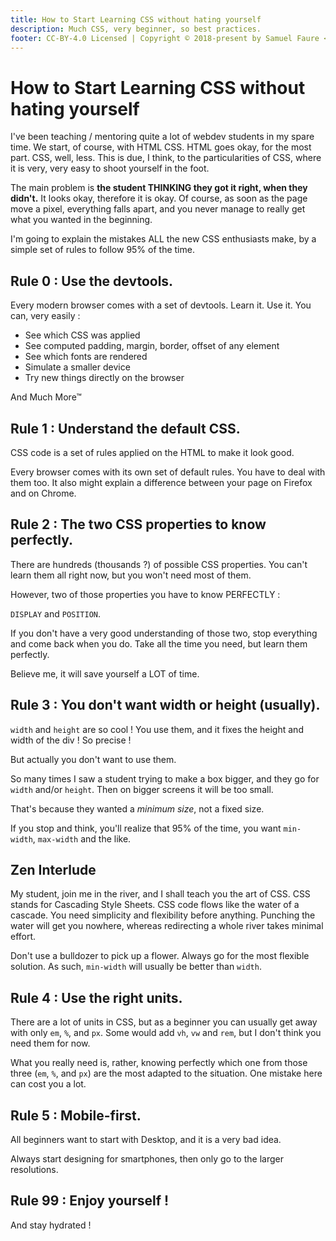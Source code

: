 ```yaml
---
title: How to Start Learning CSS without hating yourself
description: Much CSS, very beginner, so best practices.
footer: CC-BY-4.0 Licensed | Copyright © 2018-present by Samuel Faure <3
---
```

# How to Start Learning CSS without hating yourself

I've been teaching / mentoring quite a lot of webdev students in my spare time.
We start, of course, with HTML CSS.
HTML goes okay, for the most part. CSS, well, less. This is due, I think, to the particularities
of CSS, where it is very, very easy to shoot yourself in the foot.

The main problem is **the student THINKING they got it right, when they didn't.** It looks okay, therefore it is okay.
Of course, as soon as the page move a pixel, everything falls apart, and you never manage to really get
what you wanted in the beginning.

I'm going to explain the mistakes ALL the new CSS enthusiasts make, by a simple set of rules to follow 95% of the time.

## Rule 0 : Use the devtools.

Every modern browser comes with a set of devtools. Learn it. Use it. You can, very easily :
- See which CSS was applied
- See computed padding, margin, border, offset of any element
- See which fonts are rendered
- Simulate a smaller device
- Try new things directly on the browser

And Much More™

## Rule 1 : Understand the default CSS.

CSS code is a set of rules applied on the HTML to make it look good.

Every browser comes with its own set of default rules. You have to deal with them too.
It also might explain a difference between your page on Firefox and on Chrome.

## Rule 2 : The two CSS properties to know perfectly.

There are hundreds (thousands ?) of possible CSS properties. You can't learn them all right now, but you won't need most of them.

However, two of those properties you have to know PERFECTLY :

`DISPLAY` and `POSITION`.

If you don't have a very good understanding of those two, stop everything and come back when you do. Take all the time you need, but learn them perfectly.

Believe me, it will save yourself a LOT of time.

## Rule 3 : You don't want width or height (usually).

`width` and `height` are so cool ! You use them, and it fixes the height and width of the div ! So precise !

But actually you don't want to use them.

So many times I saw a student trying to make a box bigger, and they go for `width` and/or `height`. Then on bigger screens it will be too small.

That's because they wanted a *minimum size*, not a fixed size.

If you stop and think, you'll realize that 95% of the time, you want `min-width`, `max-width` and the like.

## Zen Interlude

My student, join me in the river, and I shall teach you the art of CSS.
CSS stands for Cascading Style Sheets. CSS code flows like the water of a cascade. You need simplicity and flexibility before anything. Punching the water will get you nowhere, whereas redirecting a whole river takes minimal effort.

Don't use a bulldozer to pick up a flower. Always go for the most flexible solution. As such, `min-width` will usually be better than `width`.

## Rule 4 : Use the right units.

There are a lot of units in CSS, but as a beginner you can usually get away with only `em`, `%`, and `px`. Some would add `vh`, `vw` and `rem`, but I don't think you need them for now.

What you really need is, rather, knowing perfectly which one from those three (`em`, `%`, and `px`) are the most adapted to the situation. One mistake here can cost you a lot.

## Rule 5 : Mobile-first.

All beginners want to start with Desktop, and it is a very bad idea.

Always start designing for smartphones, then only go to the larger resolutions.

## Rule 99 : Enjoy yourself !

And stay hydrated !
